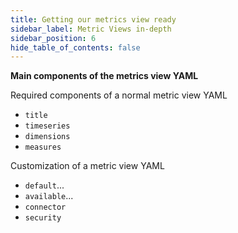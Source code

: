 ```yaml
---
title: Getting our metrics view ready
sidebar_label: Metric Views in-depth
sidebar_position: 6
hide_table_of_contents: false
---
```


**Main components of the metrics view YAML**

Required components of a normal metric view YAML

- `title`
- `timeseries`
- `dimensions`
- `measures`

Customization of a metric view YAML

- `default`...
- `available`...
- `connector`
- `security`


